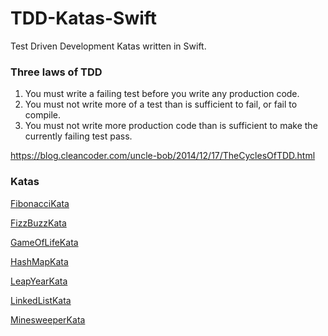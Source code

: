 # TDD-Katas-Swift

Test Driven Development Katas written in Swift.

### Three laws of TDD

1. You must write a failing test before you write any production code.
2. You must not write more of a test than is sufficient to fail, or fail to compile.
3. You must not write more production code than is sufficient to make the currently failing test pass.

https://blog.cleancoder.com/uncle-bob/2014/12/17/TheCyclesOfTDD.html

### Katas

[FibonacciKata](https://github.com/mugx/TDD-Katas-Swift/tree/master/FibonacciKata)

[FizzBuzzKata](https://github.com/mugx/TDD-Katas-Swift/tree/master/FizzBuzzKata)

[GameOfLifeKata](https://github.com/mugx/TDD-Katas-Swift/tree/master/GameOfLifeKata)

[HashMapKata](https://github.com/mugx/TDD-Katas-Swift/tree/master/HashMapKata)

[LeapYearKata](https://github.com/mugx/TDD-Katas-Swift/tree/master/LeapYearKata)

[LinkedListKata](https://github.com/mugx/TDD-Katas-Swift/tree/master/LinkedListKata)

[MinesweeperKata](https://github.com/mugx/TDD-Katas-Swift/tree/master/MinesweeperKata)
